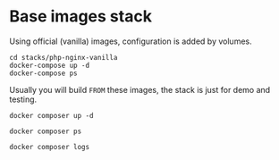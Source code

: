 Base images stack
=================

Using official (vanilla) images, configuration is added by volumes.

    cd stacks/php-nginx-vanilla
    docker-compose up -d
    docker-compose ps

Usually you will build `FROM` these images, the stack is just for demo and testing.

    docker composer up -d
    
    docker composer ps
    
    docker composer logs